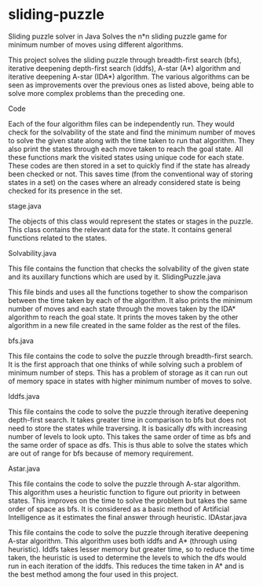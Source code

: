 # sliding-puzzle
Sliding puzzle solver in Java
Solves the n*n sliding puzzle game for minimum number of moves using different algorithms.

This project solves the sliding puzzle through breadth-first search (bfs), iterative deepening depth-first search (iddfs), A-star (A*) algorithm and iterative deepening A-star (IDA*) algorithm. The various algorithms can be seen as improvements over the previous ones as listed above, being able to solve more complex problems than the preceding one.

Code

Each of the four algorithm files can be independently run. They would check for the solvability of the state and find the minimum number of moves to solve the given state along with the time taken to run that algorithm. They also print the states through each move taken to reach the goal state.
All these functions mark the visited states using unique code for each state. These codes are then stored in a set to quickly find if the state has already been checked or not. This saves time (from the conventional way of storing states in a set) on the cases where an already considered state is being checked for its presence in the set.

stage.java

The objects of this class would represent the states or stages in the puzzle.
This class contains the relevant data for the state. It contains general functions related to the states.

Solvability.java

This file contains the function that checks the solvability of the given state and its auxillary functions which are used by it.
SlidingPuzzle.java

This file binds and uses all the functions together to show the comparison between the time taken by each of the algorithm. It also prints the minimum number of moves and each state through the moves taken by the IDA* algorithm to reach the goal state. It prints the moves taken by the other algorithm in a new file created in the same folder as the rest of the files.

bfs.java

This file contains the code to solve the puzzle through breadth-first search. It is the first approach that one thinks of while solving such a problem of minimum number of steps. This has a problem of storage as it can run out of memory space in states with higher minimum number of moves to solve.

Iddfs.java

This file contains the code to solve the puzzle through iterative deepening depth-first search. It takes greater time in comparison to bfs but does not need to store the states while traversing. It is basically dfs with increasing number of levels to look upto. This takes the same order of time as bfs and the same order of space as dfs. This is thus able to solve the states which are out of range for bfs because of memory requirement.

Astar.java

This file contains the code to solve the puzzle through A-star algorithm. This algorithm uses a heuristic function to figure out priority in between states. This improves on the time to solve the problem but takes the same order of space as bfs. It is considered as a basic method of Artificial Intelligence as it estimates the final answer through heuristic.
IDAstar.java

This file contains the code to solve the puzzle through iterative deepening A-star algorithm. This algorithm uses both iddfs and A* (through using heuristic). Iddfs takes lesser memory but greater time, so to reduce the time taken, the heuristic is used to determine the levels to which the dfs would run in each iteration of the iddfs. This reduces the time taken in A* and is the best method among the four used in this project.

